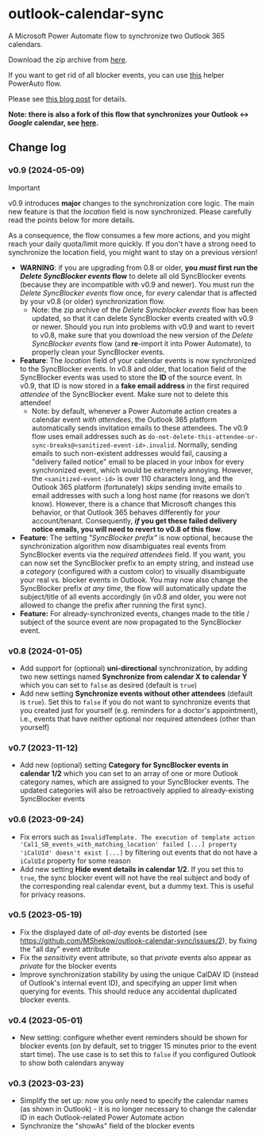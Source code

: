 # outlook-calendar-sync

A Microsoft Power Automate flow to synchronize two Outlook 365 calendars.

Download the zip archive from [here](https://github.com/MShekow/outlook-calendar-sync/raw/main/Outlook%20calendar%20sync%20v0.9.zip).

If you want to get rid of all blocker events, you can use [this](https://github.com/MShekow/outlook-calendar-sync/raw/main/Delete%20SyncBlocker%20events.zip) helper PowerAuto flow.

Please see [this blog post](https://www.augmentedmind.de/?p=2990) for details.

**Note: there is also a fork of this flow that synchronizes your Outlook <-> _Google_ calendar, see [here](https://github.com/MShekow/outlook-google-calendar-sync).**

## Change log

### v0.9 (2024-05-09)



> [!IMPORTANT]
> v0.9 introduces **major** changes to the synchronization core logic. The main new feature is that the _location_ field is now synchronized. Please carefully read the points below for more details.
> 
> As a consequence, the flow consumes a few more actions, and you might reach your daily quota/limit more quickly. If you don't have a strong need to synchronize the location field, you might want to stay on a previous version!

* **WARNING**: if you are upgrading from 0.8 or older, **you _must_ first run the _Delete SyncBlocker events_ flow** to delete all old SyncBlocker events (because they are incompatible with v0.9 and newer). You must run the _Delete SyncBlocker events_ flow once, for _every_ calendar that is affected by your v0.8 (or older) synchronization flow.
  * Note: the zip archive of the _Delete Syncblocker events_ flow has been updated, so that it can delete SyncBlocker events created with v0.9 or newer. Should you run into problems with v0.9 and want to revert to v0.8, make sure that you download the new version of the _Delete SyncBlocker events_ flow (and **re**-import it into Power Automate), to properly clean your SyncBlocker events.
* **Feature**: The _location_ field of your calendar events is now synchronized to the SyncBlocker events. In v0.8 and older, that location field of the SyncBlocker events was used to store the **ID** of the source event. In v0.9, that ID is now stored in a **fake email address** in the first required _attendee_ of the SyncBlocker event. Make sure not to delete this attendee!
  * Note: by default, whenever a Power Automate action creates a calendar event _with attendees_, the Outlook 365 platform automatically sends invitation emails to these attendees. The v0.9 flow uses email addresses such as `do-not-delete-this-attendee-or-sync-breaks@<sanitized-event-id>.invalid`. Normally, sending emails to such non-existent addresses would fail, causing a "delivery failed notice" email to be placed in your inbox for every synchronized event, which would be extremely annoying. However, the `<sanitized-event-id>` is over 110 characters long, and the Outlook 365 platform (fortunately) _skips_ sending invite emails to email addresses with such a long host name (for reasons we don't know). However, there is a chance that Microsoft changes this behavior, or that Outlook 365 behaves differently for _your_ account/tenant. Consequently, **_if_ you get these failed delivery notice emails, you will need to revert to v0.8 of this flow**.
* **Feature**: The setting _"SyncBlocker prefix"_ is now optional, because the synchronization algorithm now disambiguates real events from SyncBlocker events via the _required attendees_ field. If you want, you can now set the SyncBlocker prefix to an empty string, and instead use a _category_ (configured with a custom color) to visually disambiguate your real vs. blocker events in Outlook. You may now also change the SyncBlocker prefix _at any time_, the flow will automatically update the subject/title of all events accordingly (in v0.8 and older, you were not allowed to change the prefix after running the first sync).
* **Feature:** For already-synchronized events, changes made to the title / subject of the source event are now propagated to the SyncBlocker event.


### v0.8 (2024-01-05)

* Add support for (optional) **uni-directional** synchronization, by adding
  two new settings named **Synchronize from calendar X to calendar Y**
  which you can set to `false` as desired (default is `true`)
* Add new setting **Synchronize events without other attendees** (default is `true`).
  Set this to `false` if you do not want to synchronize events that you created just
  for yourself (e.g. reminders for a doctor's appointment), i.e., events that have
  neither optional nor required attendees (other than yourself)

### v0.7 (2023-11-12)

* Add new (optional) setting **Category for SyncBlocker events in calendar 1/2** which you
  can set to an array of one or more Outlook category names, which are assigned
  to your SyncBlocker events. The updated categories will also be retroactively
  applied to already-existing SyncBlocker events

### v0.6 (2023-09-24)

* Fix errors such as `InvalidTemplate. The execution of template action 'Cal1_SB_events_with_matching_location' failed [...] property 'iCalUId' doesn't exist [...]`
  by filtering out events that do not have a `iCalUId` property for some reason
* Add new setting **Hide event details in calendar 1/2**. If you set this to
  `true`, the sync blocker event will not have the real subject and
  body of the corresponding real calendar event, but a dummy text.
  This is useful for privacy reasons.

### v0.5 (2023-05-19)

* Fix the displayed date of _all-day_ events be distorted
  (see https://github.com/MShekow/outlook-calendar-sync/issues/2), by fixing
  the "all day" event attribute
* Fix the _sensitivity_ event attribute, so that _private_ events also
  appear as _private_ for the blocker events
* Improve synchronization stability by using the unique CalDAV ID (instead of
  Outlook's internal event ID), and specifying an upper limit when querying for
  events. This should reduce any accidental duplicated blocker events.

### v0.4 (2023-05-01)

* New setting: configure whether event reminders should be shown for blocker events
  (on by default, set to trigger 15 minutes prior to the event start time). The
  use case is to set this to `false` if you configured Outlook to show both
  calendars anyway

### v0.3 (2023-03-23)

* Simplify the set up: now you only need to specify the calendar names (as shown in Outlook) - it is
  no longer necessary to change the calendar ID in each Outlook-related Power Automate action
* Synchronize the "showAs" field of the blocker events
